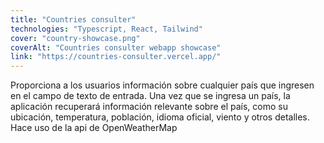 ```yaml
---
title: "Countries consulter"
technologies: "Typescript, React, Tailwind"
cover: "country-showcase.png"
coverAlt: "Countries consulter webapp showcase"
link: "https://countries-consulter.vercel.app/"
---
```

Proporciona a los usuarios información sobre cualquier país que ingresen en el campo de texto de entrada. Una vez que se ingresa un país, la aplicación recuperará información relevante sobre el país, como su ubicación, temperatura, población, idioma oficial, viento y otros detalles. Hace uso de la api de OpenWeatherMap

